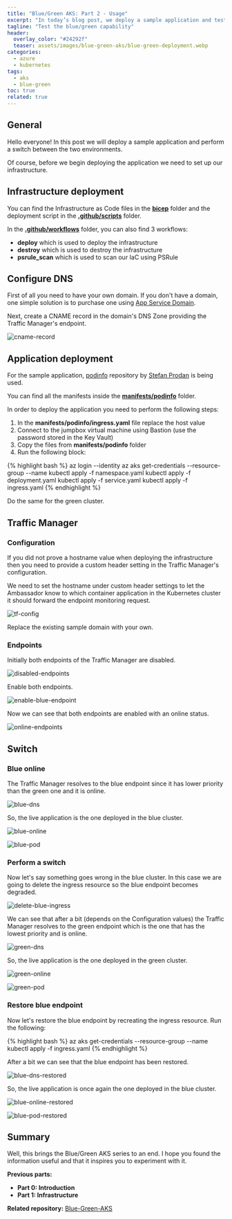 ```yaml
---
title: "Blue/Green AKS: Part 2 - Usage"
excerpt: "In today’s blog post, we deploy a sample application and test the blue/green capability."
tagline: "Test the blue/green capability"
header:
  overlay_color: "#24292f"
  teaser: assets/images/blue-green-aks/blue-green-deployment.webp
categories:
  - azure
  - kubernetes
tags:
  - aks
  - blue-green
toc: true
related: true
---
```


## General

Hello everyone! In this post we will deploy a sample application and perform a switch between the two environments.

Of course, before we begin deploying the application we need to set up our infrastructure.

## Infrastructure deployment

You can find the Infrastructure as Code files in the [**bicep**](https://github.com/christosgalano/Blue-Green-AKS/tree/main/bicep) folder and the deployment script in the [**.github/scripts**](https://github.com/christosgalano/Blue-Green-AKS/tree/main/.github/scripts) folder.

In the [**.github/workflows**](https://github.com/christosgalano/Blue-Green-AKS/tree/main/.github/workflows) folder, you can also find 3 workflows:

- **deploy** which is used to deploy the infrastructure
- **destroy** which is used to destroy the infrastructure
- **psrule_scan** which is used to scan our IaC using PSRule

## Configure DNS

First of all you need to have your own domain. If you don't have a domain, one simple solution is to purchase one using [App Service Domain](https://learn.microsoft.com/en-us/azure/app-service/manage-custom-dns-buy-domain).

Next, create a CNAME record in the domain's DNS Zone providing the Traffic Manager's endpoint.

![cname-record](/assets/images/blue-green-aks/cname_record.webp)

## Application deployment

For the sample application, [podinfo](https://github.com/stefanprodan/podinfo) repository by [Stefan Prodan](https://github.com/stefanprodan) is being used.

You can find all the manifests inside the [**manifests/podinfo**](https://github.com/christosgalano/Blue-Green-AKS/tree/main/manifests/podinfo) folder.

In order to deploy the application you need to perform the following steps:

1. In the **manifests/podinfo/ingress.yaml** file replace the host value
2. Connect to the jumpbox virtual machine using Bastion (use the password stored in the Key Vault)
3. Copy the files from **manifests/podinfo** folder
4. Run the following block:

{% highlight bash %}
az login --identity
az aks get-credentials --resource-group <aks-rg-name> --name <blue-aks-name>
kubectl apply -f namespace.yaml
kubectl apply -f deployment.yaml
kubectl apply -f service.yaml
kubectl apply -f ingress.yaml
{% endhighlight %}

Do the same for the green cluster.

## Traffic Manager

### Configuration

If you did not prove a hostname value when deploying the infrastructure then you need to provide a custom header setting in the Traffic Manager's configuration.

We need to set the hostname under custom header settings to let the Ambassador know to which container application in the Kubernetes cluster it should forward the endpoint monitoring request.

![tf-config](/assets/images/blue-green-aks/tf_config.webp)

Replace the existing sample domain with your own.

### Endpoints

Initially both endpoints of the Traffic Manager are disabled.

![disabled-endpoints](/assets/images/blue-green-aks/disabled-endpoints.webp)

Enable both endpoints.

![enable-blue-endpoint](/assets/images/blue-green-aks/enable-blue-endpoint.webp)

Now we can see that both endpoints are enabled with an online status.

![online-endpoints](/assets/images/blue-green-aks/online-endpoints.webp)

## Switch

### Blue online

The Traffic Manager resolves to the blue endpoint since it has lower priority than the green one and it is online.

![blue-dns](/assets/images/blue-green-aks/blue-dns.webp)

So, the live application is the one deployed in the blue cluster.

![blue-online](/assets/images/blue-green-aks/blue-online.webp)

![blue-pod](/assets/images/blue-green-aks/blue-pod.webp)

### Perform a switch

Now let's say something goes wrong in the blue cluster. In this case we are going to delete the ingress resource so the blue endpoint becomes degraded.

![delete-blue-ingress](/assets/images/blue-green-aks/delete-blue-ingress.webp)

We can see that after a bit (depends on the Configuration values) the Traffic Manager resolves to the green endpoint which is the one that has the lowest priority and is online.

![green-dns](/assets/images/blue-green-aks/green-dns.webp)

So, the live application is the one deployed in the green cluster.

![green-online](/assets/images/blue-green-aks/green-online.webp)

![green-pod](/assets/images/blue-green-aks/green-pod.webp)

### Restore blue endpoint

Now let's restore the blue endpoint by recreating the ingress resource. Run the following:

{% highlight bash %}
az aks get-credentials --resource-group <aks-rg-name> --name <blue-aks-name>
kubectl apply -f ingress.yaml
{% endhighlight %}

After a bit we can see that the blue endpoint has been restored.

![blue-dns-restored](/assets/images/blue-green-aks/blue-dns-restored.webp)

So, the live application is once again the one deployed in the blue cluster.

![blue-online-restored](/assets/images/blue-green-aks/blue-online-restored.webp)

![blue-pod-restored](/assets/images/blue-green-aks/blue-pod-restored.webp)

## Summary

Well, this brings the Blue/Green AKS series to an end. I hope you found the information useful and that it inspires you to experiment with it.

**Previous parts:**

- **Part 0: Introduction**
- **Part 1: Infrastructure**
  
**Related repository:** [Blue-Green-AKS](https://github.com/christosgalano/Blue-Green-AKS)
